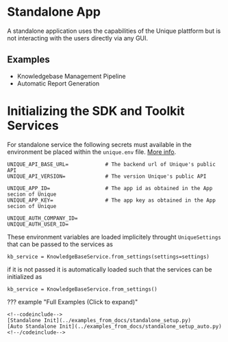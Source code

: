 # Standalone App

A standalone application uses the capabilities of the Unique plattform but is not interacting with the users directly via any GUI.

## Examples

- Knowledgebase Management Pipeline
- Automatic Report Generation

# Initializing the SDK and Toolkit Services

For standalone service the following secrets must available in the environment be placed within the `unique.env` file. [More info](../setup/getting_started.md).

```env
UNIQUE_API_BASE_URL=            # The backend url of Unique's public API
UNIQUE_API_VERSION=             # The version Unique's public API

UNIQUE_APP_ID=                  # The app id as obtained in the App secion of Unique
UNIQUE_APP_KEY=                 # The app key as obtained in the App secion of Unique

UNIQUE_AUTH_COMPANY_ID=
UNIQUE_AUTH_USER_ID=
```

These environment variables are loaded implicitely throught `UniqueSettings` that can be passed to the services as

<!--
```{.python #unique_setup_settings_sdk_from_env_standalone}
settings = UniqueSettings.from_env_auto_with_sdk_init()
```
-->

```{.python #unique_init_service_standalone}
kb_service = KnowledgeBaseService.from_settings(settings=settings)
```

if it is not passed it is automatically loaded such that the services can be initialized as

```{.python #unique_init_service_standalone_auto}
kb_service = KnowledgeBaseService.from_settings()
```

??? example "Full Examples (Click to expand)"
    
    <!--codeinclude-->
    [Standalone Init](../examples_from_docs/standalone_setup.py)
    [Auto Standalone Init](../examples_from_docs/standalone_setup_auto.py)
    <!--/codeinclude-->

<!--
```{.python file=docs/.python_files/standalone_setup.py}
<<common_imports>>
<<unique_setup_settings_sdk_from_env_standalone>>
<<unique_init_service_standalone>>
client = get_openai_client(unique_settings=settings)
```
-->


<!--
```{.python file=docs/.python_files/standalone_setup_auto.py}
<<common_imports>>
<<unique_init_service_standalone_auto>>
client = get_openai_client()
```
-->

